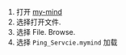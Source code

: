 



1. 打开 [my-mind](http://my-mind.github.io)
2. 选择打开文件.
3. 选择 File. Browse.
4. 选择 `Ping_Servcie.mymind` 加载
